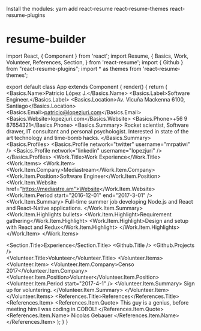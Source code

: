 Install the modules:
yarn add react-resume react-resume-themes react-resume-plugins

# resume-builder
import React, { Component } from 'react';
import Resume, {
  Basics,
  Work,
  Volunteer,
  References,
  Section,
} from 'react-resume';
import { Github } from "react-resume-plugins";
import * as themes from 'react-resume-themes';

export default class App extends Component {
  render() {
    return (
      <Resume theme={themes.bauer()}>
        <Basics>
          <Basics.Name>Patricio López J.</Basics.Name>
          <Basics.Label>Software Engineer.</Basics.Label>
          <Basics.Location>Av. Vicuña Mackenna 6100, Santiago</Basics.Location>
          <Basics.Email>patricio@lopezjuri.com</Basics.Email>
          <Basics.Website>lopezjuri.com</Basics.Website>
          <Basics.Phone>+56 9 87654321</Basics.Phone>
          <Basics.Summary>
            Rocket scientist, Software drawer, IT consultant and personal psychologist. Interested in state of the art technology and time-bomb hacks.
          </Basics.Summary>
          <Basics.Profiles>
            <Basics.Profile network="twitter" username="mrpatiwi" />
          <Basics.Profile network="linkedin" username="lopezjuri" />
          </Basics.Profiles>
        </Basics>
        <Work>
          <Work.Title>Work Experience</Work.Title>
          <Work.Items>
            <Work.Item>
              <Work.Item.Company>Mediastream</Work.Item.Company>
              <Work.Item.Position>Software Engineer</Work.Item.Position>
              <Work.Item.Website href="https://mediastre.am">Website</Work.Item.Website>
              <Work.Item.Period start="2016-12-01" end="2017-3-01" />
              <Work.Item.Summary>
                Full-time summer job developing Node.js and React and React-Native applications.
              </Work.Item.Summary>
              <Work.Item.Highlights bullets>
                <Work.Item.Highlight>Requirement gathering</Work.Item.Highlight>
                <Work.Item.Highlight>Design and setup with React and Redux</Work.Item.Highlight>
              </Work.Item.Highlights>
            </Work.Item>
          </Work.Items>
        </Work>
        <Section>
          <Section.Title>Experience</Section.Title>
          <Github username="mrpatiwi" host="https://78f34fc9.ngrok.io">
            <Github.Title />
            <Github.Projects />
          </Github>
        </Section>
        <Volunteer>
          <Volunteer.Title>Volunteer</Volunteer.Title>
          <Volunteer.Items>
            <Volunteer.Item>
              <Volunteer.Item.Company>Censo 2017</Volunteer.Item.Company>
              <Volunteer.Item.Position>Volunteer</Volunteer.Item.Position>
            <Volunteer.Item.Period start="2017-4-1" />
              <Volunteer.Item.Summary>
                Sign up for voluntering.
              </Volunteer.Item.Summary>
            </Volunteer.Item>
          </Volunteer.Items>
        </Volunteer>
        <References>
          <References.Title>References</References.Title>
          <References.Item>
            <References.Item.Quote>
              This guy is a genius, before meeting him I was coding in COBOL!
            </References.Item.Quote>
            <References.Item.Name>
              Nicolas Gebauer
            </References.Item.Name>
          </References.Item>
        </References>
      </Resume>
    );
  }
}

